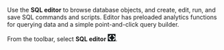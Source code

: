 Use the **SQL editor** to browse database objects, and create, edit, run, and save SQL commands and scripts. Editor has preloaded analytics functions for querying data and a simple point-and-click query builder.

From the toolbar, select **SQL editor** ![SQL editor icon](Images/swv1689722766775.png).

